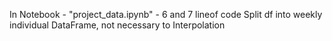 
In Notebook - "project_data.ipynb" -  6 and 7 lineof code Split df into weekly individual DataFrame, not necessary to Interpolation

